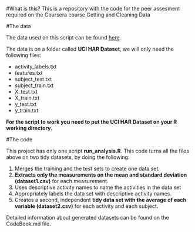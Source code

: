 #What is this?
This is a repository with the code for the peer assesment required on the Coursera course Getting and Cleaning Data

#The data

The data used on this script can be found [here](http://archive.ics.uci.edu/ml/datasets/Human+Activity+Recognition+Using+Smartphones 
).

The data is on a folder called **UCI HAR Dataset**, we will only need the following files:

* activity_labels.txt
* features.txt
* subject_test.txt
* subject_train.txt
* X_test.txt
* X_train.txt
* y_test.txt
* y_train.txt

**For the script to work you need to put the UCI HAR Dataset on your R working directory.**


#The code

This project has only one script **run_analysis.R**. This code turns all the files above on two tidy datasets, by doing the following:

1. Merges the training and the test sets to create one data set.
2. **Extracts only the measurements on the mean and standard deviation (dataset1.csv)** for each measurement. 
3. Uses descriptive activity names to name the activities in the data set
4. Appropriately labels the data set with descriptive activity names. 
5. Creates a second, independent **tidy data set with the average of each variable (dataset2.csv)** for each activity and each subject. 

Detailed information about generated datasets can be found on the CodeBook.md file.

